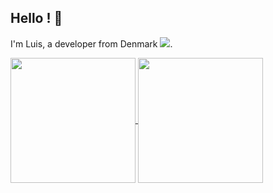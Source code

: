 ## Hello ! 🤙
<div align="">
  <p>
    I'm Luis, a developer from Denmark <img src="https://img.icons8.com/color/15/000000/denmark.png"/>. 
  </p>
</div>


<a href="https://github.com/Luis-Sejer">
  <img height=200 align="center" src="https://lion-brother.vercel.app/api?username=Luis-Sejer&bg_color=30,e96443,904e95&title_color=fff&text_color=fff" />
</a>
<a href="https://github.com/Luis-Sejer">
  <img height=200 align="center" src="https://lion-brother.vercel.app/api/top-langs/?username=Luis-Sejer&hide=html,jupyter%20notebook,css&bg_color=30,e96443,904e95&title_color=fff&text_color=fff" />
</a>




